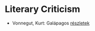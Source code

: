 # Literary Criticism

- Vonnegut, Kurt: Galápagos [részletek](../_details/Vonnegut%2C%20Kurt.md#id_1619)